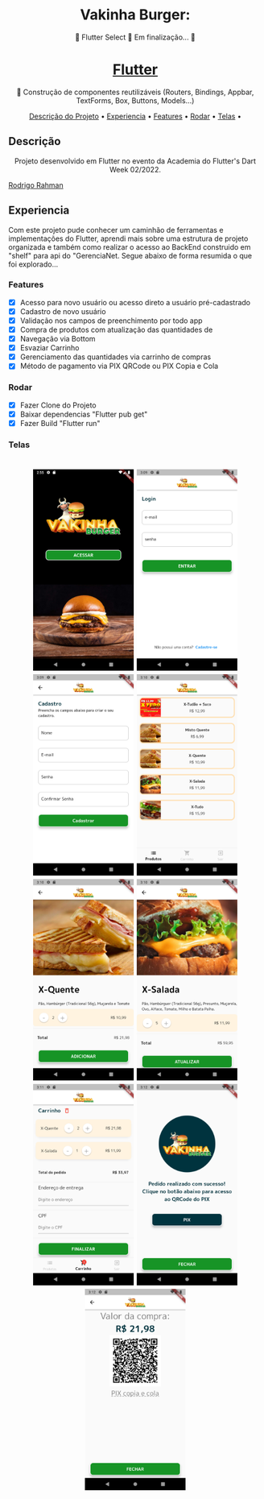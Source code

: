 <h1 align="center">Vakinha Burger: </h1>
<p align="center">🚧  Flutter Select 🚀 Em finalização...  🚧</p>
<h1 align="center">
    <a href="https://pub.dev/"> Flutter</a></h1>
	<p align="center">🚀 Construção de componentes reutilizáveis (Routers, Bindings, Appbar, TextForms, Box, Buttons, Models...)</p>
	
	 
<p align="center">
</h4>
 <a href="#Descricao">Descrição do Projeto</a> •
 <a href="#Experiencia">Experiencia</a> •
 <a href="#Features">Features</a> •
 <a href="#Rodar">Rodar</a> • 
 <a href="#Telas">Telas</a> •  
</p>

## Descrição
<p align="center">Projeto desenvolvido em Flutter no evento da Academia do Flutter's Dart Week 02/2022.</p>
<a href="http://academiadoflutter.com.br//">Rodrigo Rahman</a>
 </p>

## Experiencia
Com este projeto pude conhecer um caminhão de ferramentas e implementações do Flutter, aprendi mais sobre uma estrutura de projeto organizada e também como realizar o acesso ao BackEnd construido em "shelf" para api do "GerenciaNet.
Segue abaixo de forma resumida o que foi explorado...
### Features
- [x] Acesso para novo usuário ou acesso direto a usuário pré-cadastrado
- [x] Cadastro de novo usuário
- [x] Validação nos campos de preenchimento por todo app
- [x] Compra de produtos com atualização das quantidades de
- [x] Navegação via Bottom
- [x] Esvaziar Carrinho
- [x] Gerenciamento das quantidades via carrinho de compras
- [x] Método de pagamento via PIX QRCode ou PIX Copia e Cola

### Rodar
- [x] Fazer Clone do Projeto
- [x] Baixar dependencias "Flutter pub get"
- [x] Fazer Build "Flutter run"
### Telas
<h1 align="center">
  <img alt="Acessar" title="#Acessar" src="./assets/images/acessar.png" width="200"/>
  <img alt="Login" title="#Login" src="./assets/images/login.png" width="200"/>
  <img alt="Cadastro" title="#Cadastro" src="./assets/images/cadastro.png" width="200"/>
  <img alt="Produtos" title="#Produtos" src="./assets/images/produtos.png" width="200"/>
  <img alt="Adcionar" title="#Adcionar" src="./assets/images/adicionar1.png" width="200"/>
    <img alt="Adcionar" title="#Adcionar" src="./assets/images/adicionar2.png" width="200"/>
  <img alt="Carrinho" title="#Carrinho" src="./assets/images/carrinho1.png" width="200"/>
  <img alt="Pix" title="#Pix" src="./assets/images/gerarpix.png" width="200"/>
  <img alt="Pagamento" title="#Pagamento" src="./assets/images/pagamento.png" width="200"/>
</h1>






